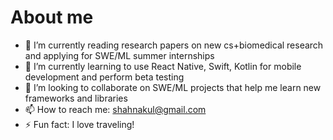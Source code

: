 # About me

- 🔭 I’m currently reading research papers on new cs+biomedical research and applying for SWE/ML summer internships
- 🌱 I’m currently learning to use React Native, Swift, Kotlin for mobile development and perform beta testing
- 👯 I’m looking to collaborate on SWE/ML projects that help me learn new frameworks and libraries
- 📫 How to reach me: shahnakul@gmail.com
- ⚡ Fun fact: I love traveling!
